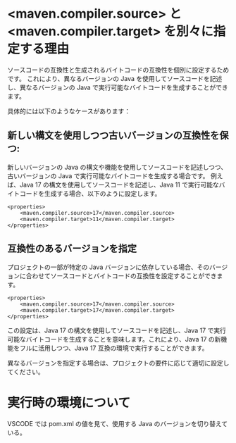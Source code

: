 # <maven.compiler.source> と <maven.compiler.target> を別々に指定する理由

ソースコードの互換性と生成されるバイトコードの互換性を個別に設定するためです。
これにより、異なるバージョンの Java を使用してソースコードを記述し、異なるバージョンの Java で実行可能なバイトコードを生成することができます。

具体的には以下のようなケースがあります：

## 新しい構文を使用しつつ古いバージョンの互換性を保つ:

新しいバージョンの Java の構文や機能を使用してソースコードを記述しつつ、古いバージョンの Java で実行可能なバイトコードを生成する場合です。
例えば、Java 17 の構文を使用してソースコードを記述し、Java 11 で実行可能なバイトコードを生成する場合、以下のように設定します。

```
<properties>
    <maven.compiler.source>17</maven.compiler.source>
    <maven.compiler.target>11</maven.compiler.target>
</properties>
```

## 互換性のあるバージョンを指定

プロジェクトの一部が特定の Java バージョンに依存している場合、そのバージョンに合わせてソースコードとバイトコードの互換性を設定することができます。

```
<properties>
    <maven.compiler.source>17</maven.compiler.source>
    <maven.compiler.target>17</maven.compiler.target>
</properties>
```

この設定は、Java 17 の構文を使用してソースコードを記述し、Java 17 で実行可能なバイトコードを生成することを意味します。これにより、Java 17 の新機能をフルに活用しつつ、Java 17 互換の環境で実行することができます。

異なるバージョンを指定する場合は、プロジェクトの要件に応じて適切に設定してください。

# 実行時の環境について

VSCODE では pom.xml の値を見て、使用する Java のバージョンを切り替えている。
